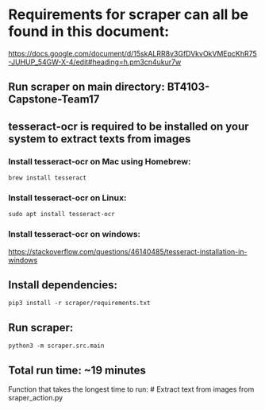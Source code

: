 # Requirements for scraper can all be found in this document:
https://docs.google.com/document/d/15skALRR8v3GfDVkvOkVMEpcKhR75-JUHUP_54GW-X-4/edit#heading=h.pm3cn4ukur7w
## Run scraper on main directory: BT4103-Capstone-Team17

## tesseract-ocr is required to be installed on your system to extract texts from images
### Install tesseract-ocr on Mac using Homebrew:
```brew install tesseract```

### Install tesseract-ocr on Linux: 
```sudo apt install tesseract-ocr```

### Install tesseract-ocr on windows:
https://stackoverflow.com/questions/46140485/tesseract-installation-in-windows

## Install dependencies: 
```pip3 install -r scraper/requirements.txt```

## Run scraper: 
```python3 -m scraper.src.main```

## Total run time: ~19 minutes 
Function that takes the longest time to run: # Extract text from images 
from sraper_action.py
